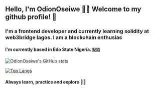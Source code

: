 
## Hello, I'm OdionOseiwe 	:sassy_woman: Welcome to my github profile! :wave:


### I'm a frontend developer and currently learning solidity at web3bridge lagos.  I am a blockchain enthusias ###


#### I'm currently based in Edo State Nigeria. :nigeria: ####



![OdionOseiwe's GitHub stats](https://github-readme-stats.vercel.app/api?username=OdionOseiwe&show_icons=true&theme=radical)


[![Top Langs](https://github-readme-stats.vercel.app/api/top-langs/?username=OdionOseiwe&layout=compact)](https://github.com/OdionOseiwe/github-readme-stats)


  #### Always learn, practice and explore :ok_woman: ####
